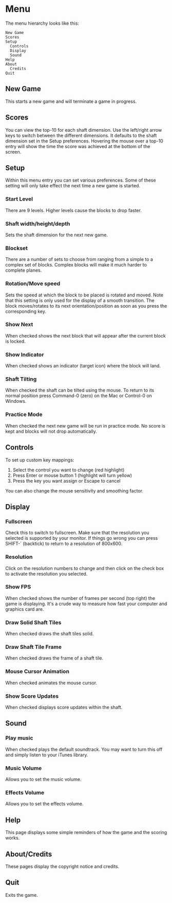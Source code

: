 # Menu
The menu hierarchy looks like this:
```
New Game
Scores
Setup
  Controls
  Display
  Sound
Help
About
  Credits
Quit
```

## New Game

This starts a new game and will terminate a game in progress.

## Scores
You can view the top-10 for each shaft dimension. Use the left/right arrow keys to switch between the different dimensions. It defaults to the shaft dimension set in the Setup preferences. Hovering the mouse over a top-10 entry will show the time the score was achieved at the bottom of the screen.

## Setup
Within this menu entry you can set various preferences. Some of these setting will only take effect the next time a new game is started.

### Start Level

  There are 9 levels. Higher levels cause the blocks to drop faster.

### Shaft width/height/depth

Sets the shaft dimension for the next new game.

### Blockset

There are a number of sets to choose from ranging from a simple to a complex set of blocks. Complex blocks will make it much harder to complete planes.

### Rotation/Move speed

Sets the speed at which the block to be placed is rotated and moved. Note that this setting is only used for the display of a smooth transition. The block moves/rotates to its next orientation/position as soon as you press the corresponding key.

### Show Next

When checked shows the next block that will appear after the current block is locked.

### Show Indicator

When checked shows an indicator (target icon) where the block will land.

### Shaft Tilting

When checked the shaft can be tilted using the mouse. To return to its normal position press Command-0 (zero) on the Mac or Control-0 on Windows.

### Practice Mode

When checked the next new game will be run in practice mode. No score is kept and blocks will not drop automatically.

## Controls

To set up custom key mappings:

1. Select the control you want to change (red highlight)
2. Press Enter or mouse button 1 (highlight will turn yellow)
3. Press the key you want assign or Escape to cancel

You can also change the mouse sensitivity and smoothing factor.

## Display

### Fullscreen

Check this to switch to fullscreen. Make sure that the resolution you selected is supported by your monitor. If things go wrong you can press SHIFT-` (backtick) to return to a resolution of 800x600.

### Resolution

Click on the resolution numbers to change and then click on the check box to activate the resolution you selected.

### Show FPS

When checked shows the number of frames per second (top right) the game is displaying. It's a crude way to measure how fast your computer and graphics card are.

### Draw Solid Shaft Tiles

When checked draws the shaft tiles solid.

### Draw Shaft Tile Frame

When checked draws the frame of a shaft tile.

### Mouse Cursor Animation

When checked animates the mouse cursor.

### Show Score Updates

When checked displays score updates within the shaft.

## Sound

### Play music

When checked plays the default soundtrack. You may want to turn this off and simply listen to your iTunes library.

### Music Volume

Allows you to set the music volume.

### Effects Volume

Allows you to set the effects volume.

## Help

This page displays some simple reminders of how the game and the scoring works.

## About/Credits

These pages display the copyright notice and credits.

## Quit

Exits the game.
